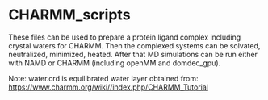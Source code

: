 # CHARMM_scripts
These files can be used to prepare a protein ligand complex including crystal waters for CHARMM.
Then the complexed systems can be solvated, neutralized, minimized, heated.
After that MD simulations can be run either with NAMD or CHARMM (including openMM and domdec_gpu).

Note: water.crd is equilibrated water layer obtained from: https://www.charmm.org/wiki//index.php/CHARMM_Tutorial
